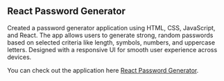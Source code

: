 
## React Password Generator
Created a password generator application using HTML, CSS, JavaScript, and React. The app allows users to generate strong, random passwords based on selected criteria like length, symbols, numbers, and uppercase letters. Designed with a responsive UI for smooth user experience across devices.

You can check out the application here [React Password Generator](https://fervent-volhard-f2991a.netlify.app/).



